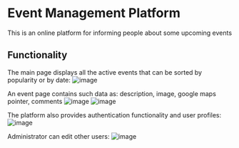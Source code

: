 # Event Management Platform
This is an online platform for informing people about some upcoming events

## Functionality
The main page displays all the active events that can be sorted by popularity or by date:
![image](https://github.com/user-attachments/assets/4f9f5788-3b12-409b-a92a-e5bb1085d080)

An event page contains such data as: description, image, google maps pointer, comments
![image](https://github.com/user-attachments/assets/7fbbb255-8c47-4e03-9baa-cb69d9a9cc6c)
![image](https://github.com/user-attachments/assets/f4dc0359-5792-47a3-bbbf-4ec560239ab8)

The platform also provides authentication functionality and user profiles:
![image](https://github.com/user-attachments/assets/8b3fc975-ab6b-48ae-bd23-b99dfc100dca)

Administrator can edit other users:
![image](https://github.com/user-attachments/assets/80a41ee3-28b8-43c8-9f6f-92865073a75c)
